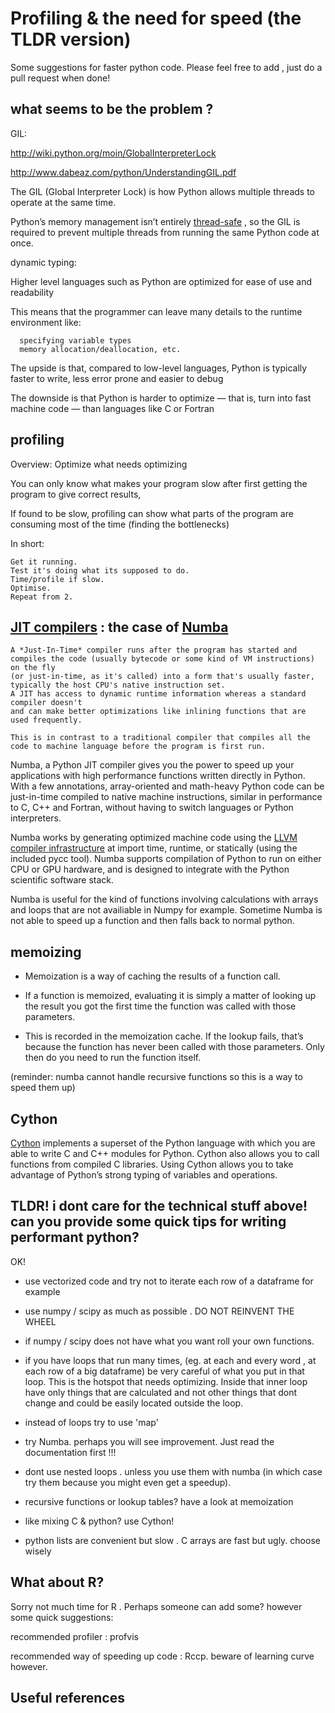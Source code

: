 # Profiling & the need for speed (the TLDR version)

Some suggestions for faster python code. Please feel free to add , just do a pull request when done! 


## what seems to be the problem ?

GIL:

http://wiki.python.org/moin/GlobalInterpreterLock

http://www.dabeaz.com/python/UnderstandingGIL.pdf


The GIL (Global Interpreter Lock) is how Python allows multiple threads to operate at the same time. 

Python’s memory management isn’t entirely [thread-safe](https://en.wikipedia.org/wiki/Thread_safety) , so the GIL is required to prevent multiple threads from running the same Python code at once.



dynamic typing: 

Higher level languages such as Python are optimized for ease of use and readability

This means that the programmer can leave many details to the runtime environment like:

      specifying variable types
      memory allocation/deallocation, etc.

The upside is that, compared to low-level languages, Python is typically faster to write, less error prone and easier to debug

The downside is that Python is harder to optimize — that is, turn into fast machine code — than languages like C or Fortran




## profiling 

Overview: Optimize what needs optimizing

You can only know what makes your program slow after first getting the program to give correct results, 


If found to be slow, profiling can show what parts of the program are consuming most of the time (finding the bottlenecks)


In short:

    Get it running.
    Test it's doing what its supposed to do.
    Time/profile if slow.
    Optimise.
    Repeat from 2. 







## [JIT compilers](https://en.wikipedia.org/wiki/Just-in-time_compilation) : the case of [Numba](https://numba.pydata.org/)

    A *Just-In-Time* compiler runs after the program has started and compiles the code (usually bytecode or some kind of VM instructions) on the fly
    (or just-in-time, as it's called) into a form that's usually faster, typically the host CPU's native instruction set. 
    A JIT has access to dynamic runtime information whereas a standard compiler doesn't 
    and can make better optimizations like inlining functions that are used frequently.

    This is in contrast to a traditional compiler that compiles all the code to machine language before the program is first run.

Numba, a Python JIT compiler gives you the power to speed up your applications with high performance functions written directly in Python. With a few annotations, array-oriented and math-heavy Python code can be just-in-time compiled to native machine instructions, similar in performance to C, C++ and Fortran, without having to switch languages or Python interpreters.

Numba works by generating optimized machine code using the [LLVM compiler infrastructure](https://en.wikipedia.org/wiki/LLVM) at import time, runtime, or statically (using the included pycc tool). Numba supports compilation of Python to run on either CPU or GPU hardware, and is designed to integrate with the Python scientific software stack.

Numba is useful for the kind of functions involving calculations with arrays and loops that are not availiable in Numpy for example. Sometime Numba is not able to speed up a function and then falls back to normal python.

## memoizing

* Memoization is a way of caching the results of a function call. 

* If a function is memoized, evaluating it is simply a matter of looking up the result you got the first time the function was called with those parameters. 

* This is recorded in the memoization cache. If the lookup fails, that’s because the function has never been called with those parameters. 
Only then do you need to run the function itself.

(reminder: numba cannot handle recursive functions so this is a way to speed them up)



## Cython 

[Cython](http://cython.org) implements a superset of the Python language with which you are able to write C and C++ modules for Python. Cython also allows you to call functions from compiled C libraries. Using Cython allows you to take advantage of Python’s strong typing of variables and operations.



## TLDR! i dont care for the technical stuff above! can you provide some quick tips for writing performant python?

OK!




* use vectorized code and try not to iterate each row of a dataframe for example



* use numpy / scipy as much as possible . DO NOT REINVENT THE WHEEL

* if numpy / scipy does not have what you want roll your own functions.

* if you have loops that run many times, 
(eg. at each and every word , at each row of a big dataframe)
be very careful of what you put in that loop. This is the hotspot that needs optimizing. Inside that inner loop have only things that are calculated and not other things that dont change and could be easily located outside the loop. 

* instead of loops try to use 'map' 

* try Numba. perhaps you will see improvement. Just read the documentation first !!!

* dont use nested loops . unless you use them with numba (in which case try them because you might even get a speedup).

* recursive functions or lookup tables? have a look at memoization

* like mixing C & python? use Cython! 

* python lists are convenient but slow . C arrays are fast but ugly. choose wisely




## What about R?

Sorry not much time for R . Perhaps someone can add some? however some quick suggestions:

recommended profiler : profvis

recommended way of speeding up code : Rccp. beware of learning curve however.







## Useful references



